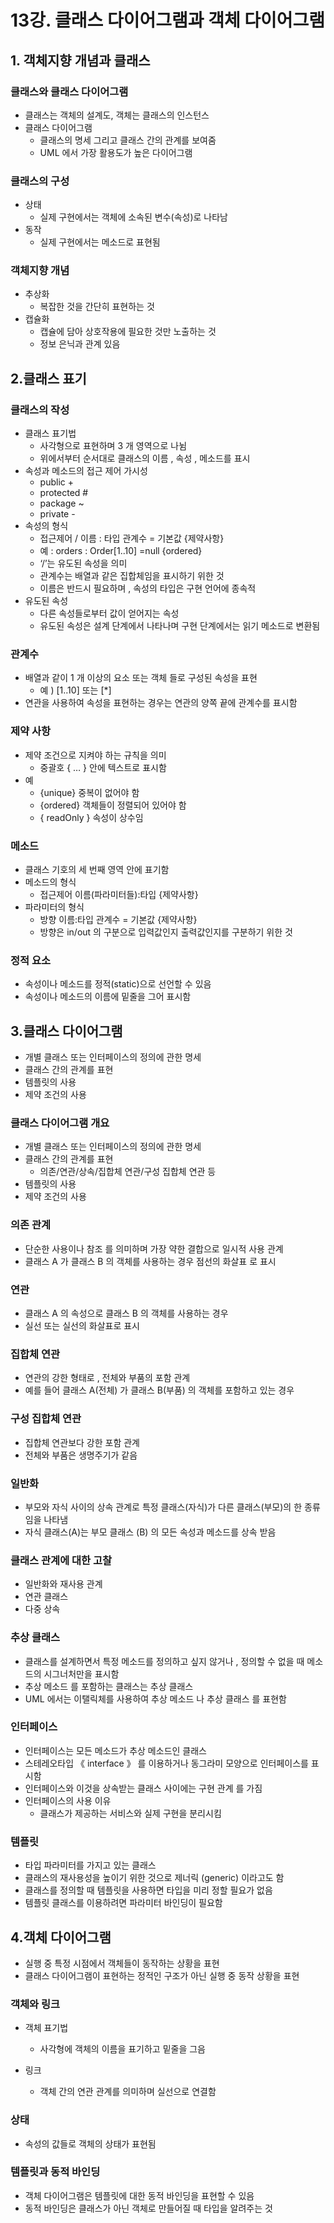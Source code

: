 # 13강. 클래스 다이어그램과 객체 다이어그램

## 1. 객체지향 개념과 클래스

### 클래스와 클래스 다이어그램

- 클래스는 객체의 설계도, 객체는 클래스의 인스턴스
- 클래스 다이어그램
    - 클래스의 명세 그리고 클래스 간의 관계를 보여줌
    - UML 에서 가장 활용도가 높은 다이어그램

### 클래스의 구성

- 상태
    - 실제 구현에서는 객체에 소속된 변수(속성)로 나타남
- 동작
    - 실제 구현에서는 메소드로 표현됨

### 객체지향 개념

- 추상화
    - 복잡한 것을 간단히 표현하는 것
- 캡슐화
    - 캡슐에 담아 상호작용에 필요한 것만 노출하는 것
    - 정보 은닉과 관계 있음

## 2.클래스 표기

### 클래스의 작성

- 클래스 표기법
    - 사각형으로 표현하며 3 개 영역으로 나뉨
    - 위에서부터 순서대로 클래스의 이름 , 속성 , 메소드를 표시
- 속성과 메소드의 접근 제어 가시성
    - public +
    - protected #
    - package ~
    - private -
- 속성의 형식
    - 접근제어 / 이름 : 타입 관계수 = 기본값 {제약사항}
    - 예 : orders : Order[1..10] =null {ordered}
    - ‘/’는 유도된 속성을 의미
    - 관계수는 배열과 같은 집합체임을 표시하기 위한 것
    - 이름은 반드시 필요하며 , 속성의 타입은 구현 언어에 종속적
- 유도된 속성
    - 다른 속성들로부터 값이 얻어지는 속성
    - 유도된 속성은 설계 단계에서 나타나며 구현 단계에서는 읽기 메소드로 변환됨

### 관계수

- 배열과 같이 1 개 이상의 요소 또는 객체 들로 구성된 속성을 표현
    - 예 ) [1..10] 또는 [*]
- 연관을 사용하여 속성을 표현하는 경우는 연관의 양쪽 끝에 관계수를 표시함

### 제약 사항

- 제약 조건으로 지켜야 하는 규칙을 의미
    - 중괄호 { … } 안에 텍스트로 표시함
- 예
    - {unique} 중복이 없어야 함
    - {ordered} 객체들이 정렬되어 있어야 함
    - { readOnly } 속성이 상수임

### 메소드

- 클래스 기호의 세 번째 영역 안에 표기함
- 메소드의 형식
    - 접근제어 이름(파라미터들):타입 {제약사항}
- 파라미터의 형식
    - 방향 이름:타입 관계수 = 기본값 {제약사항}
    - 방향은 in/out 의 구분으로 입력값인지 출력값인지를 구분하기 위한 것

### 정적 요소

- 속성이나 메소드를 정적(static)으로 선언할 수 있음
- 속성이나 메소드의 이름에 밑줄을 그어 표시함

## 3.클래스 다이어그램

- 개별 클래스 또는 인터페이스의 정의에 관한 명세
- 클래스 간의 관계를 표현
- 템플릿의 사용
- 제약 조건의 사용

### 클래스 다이어그램 개요

- 개별 클래스 또는 인터페이스의 정의에 관한 명세
- 클래스 간의 관계를 표현
    - 의존/연관/상속/집합체 연관/구성 집합체 연관 등
- 템플릿의 사용
- 제약 조건의 사용

### 의존 관계

- 단순한 사용이나 참조 를 의미하며 가장 약한 결합으로 일시적 사용 관계
- 클래스 A 가 클래스 B 의 객체를 사용하는 경우 점선의 화살표 로 표시

### 연관

- 클래스 A 의 속성으로 클래스 B 의 객체를 사용하는 경우
- 실선 또는 실선의 화살표로 표시

### 집합체 연관

- 연관의 강한 형태로 , 전체와 부품의 포함 관계
- 예를 들어 클래스 A(전체) 가 클래스 B(부품) 의 객체를 포함하고 있는 경우

### 구성 집합체 연관

- 집합체 연관보다 강한 포함 관계
- 전체와 부품은 생명주기가 같음

### 일반화

- 부모와 자식 사이의 상속 관계로 특정 클래스(자식)가 다른 클래스(부모)의 한 종류임을 나타냄
- 자식 클래스(A)는 부모 클래스 (B) 의 모든 속성과 메소드를 상속 받음

### 클래스 관계에 대한 고찰

- 일반화와 재사용 관계
- 연관 클래스
- 다중 상속

### 추상 클래스

- 클래스를 설계하면서 특정 메소드를 정의하고 싶지 않거나 , 정의할 수 없을 때 메소드의 시그너처만을 표시함
- 추상 메소드 를 포함하는 클래스는 추상 클래스
- UML 에서는 이탤릭체를 사용하여 추상 메소드 나 추상 클래스 를 표현함

### 인터페이스

- 인터페이스는 모든 메소드가 추상 메소드인 클래스
- 스테레오타입 《 interface 》 를 이용하거나 동그라미 모양으로 인터페이스를 표시함
- 인터페이스와 이것을 상속받는 클래스 사이에는 구현 관계 를 가짐
- 인터페이스의 사용 이유
    - 클래스가 제공하는 서비스와 실제 구현을 분리시킴

### 템플릿

- 타입 파라미터를 가지고 있는 클래스
- 클래스의 재사용성을 높이기 위한 것으로 제너릭 (generic) 이라고도 함
- 클래스를 정의할 때 템플릿을 사용하면 타입을 미리 정할 필요가 없음
- 템플릿 클래스를 이용하려면 파라미터 바인딩이 필요함

## 4.객체 다이어그램

- 실행 중 특정 시점에서 객체들이 동작하는 상황을 표현
- 클래스 다이어그램이 표현하는 정적인 구조가 아닌 실행 중 동작 상황을 표현

### 객체와 링크

- 객체 표기법
    - 사각형에 객체의 이름을 표기하고 밑줄을 그음

- 링크
    - 객체 간의 연관 관계를 의미하며 실선으로 연결함

### 상태

- 속성의 값들로 객체의 상태가 표현됨

### 템플릿과 동적 바인딩

- 객체 다이어그램은 템플릿에 대한 동적 바인딩을 표현할 수 있음
- 동적 바인딩은 클래스가 아닌 객체로 만들어질 때 타입을 알려주는 것